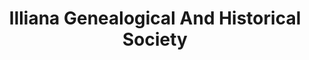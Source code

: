 ---
layout: repo
title: "Illiana Genealogical And Historical Society"
id: 15819
permalink: repos/15819/
---